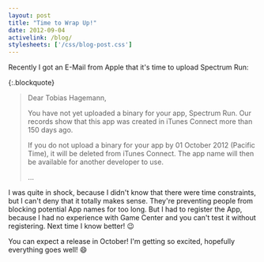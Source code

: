 ```yaml
---
layout: post
title: "Time to Wrap Up!"
date: 2012-09-04
activelink: /blog/
stylesheets: ['/css/blog-post.css']
---
```

Recently I got an E-Mail from Apple that it's time to upload Spectrum Run:

{:.blockquote}
> Dear Tobias Hagemann,
>
> You have not yet uploaded a binary for your app, Spectrum Run. Our records show that this app was created in iTunes Connect more than 150 days ago.
>
> If you do not upload a binary for your app by 01 October 2012 (Pacific Time), it will be deleted from iTunes Connect. The app name will then be available for another developer to use.
>
> …

I was quite in shock, because I didn't know that there were time constraints, but I can't deny that it totally makes sense. They're preventing people from blocking potential App names for too long. But I had to register the App, because I had no experience with Game Center and you can't test it without registering. Next time I know better! :wink:

You can expect a release in October! I'm getting so excited, hopefully everything goes well! :smile:
